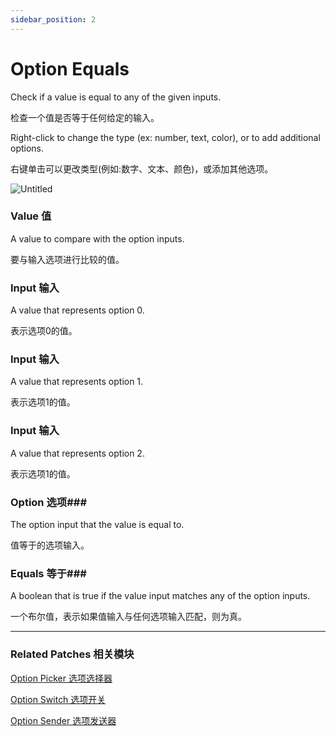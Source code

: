 ```yaml
---
sidebar_position: 2
---
```


# Option Equals

Check if a value is equal to any of the given inputs.

检查一个值是否等于任何给定的输入。

Right-click to change the type (ex: number, text, color), or to add additional options.

右键单击可以更改类型(例如:数字、文本、颜色)，或添加其他选项。

![Untitled](https://s3.us-west-2.amazonaws.com/secure.notion-static.com/ef91677e-cfac-4c83-81d2-f14cc2a0de37/Untitled.png?X-Amz-Algorithm=AWS4-HMAC-SHA256&X-Amz-Content-Sha256=UNSIGNED-PAYLOAD&X-Amz-Credential=AKIAT73L2G45EIPT3X45%2F20220602%2Fus-west-2%2Fs3%2Faws4_request&X-Amz-Date=20220602T181401Z&X-Amz-Expires=86400&X-Amz-Signature=35d5bbf6e5890ace30aebd58f9a7e527e549547ca8e7b612c075891168c132f1&X-Amz-SignedHeaders=host&response-content-disposition=filename%20%3D%22Untitled.png%22&x-id=GetObject)

### Value 值

A value to compare with the option inputs.

要与输入选项进行比较的值。

### Input 输入

A value that represents option 0.

表示选项0的值。

### Input 输入

A value that represents option 1.

表示选项1的值。

### Input 输入

A value that represents option 2.

表示选项1的值。

### Option 选项### 

The option input that the value is equal to.

值等于的选项输入。

### Equals 等于### 

A boolean that is true if the value input matches any of the option inputs.

一个布尔值，表示如果值输入与任何选项输入匹配，则为真。

------

### Related Patches 相关模块

[Option Picker 选项选择器](https://www.notion.so/Option-Picker-26fa02ba463b47be8b9c4098357d5dfb)

[Option Switch 选项开关](https://www.notion.so/Option-Switch-214202427d7b4db4a407a7c0dae2f209)

[Option Sender 选项发送器](https://www.notion.so/Option-Sender-d36296ca4f44472094031e55ef7546ce)
